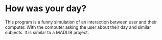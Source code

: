 # How was your day?
This program is a funny simulation of an interaction between user and their computer. With the computer asking the user about their day and similar subjects.
It is similar to a MADLIB project.
